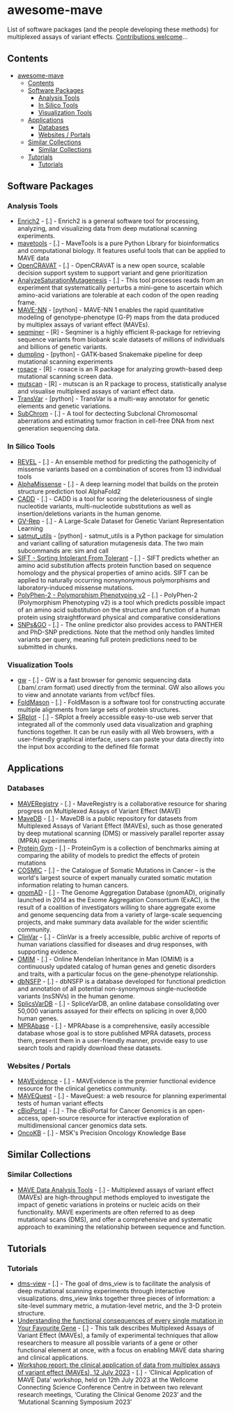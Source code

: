 # awesome\-mave


List of software packages (and the people developing these methods) for multiplexed assays of variant effects.
[Contributions welcome](https://github.com/Constantiam-Biosciences-Inc/awesome-mave/blob/master/CONTRIBUTING.md)...


## Contents



* [awesome\-mave](#awesome-mave)
	+ [Contents](#contents)
	+ [Software Packages](#software-packages)
		- [Analysis Tools](#analysis-tools)
		- [In Silico Tools](#in-silico-tools)
		- [Visualization Tools](#visualization-tools)
	+ [Applications](#applications)
		- [Databases](#databases)
		- [Websites / Portals](#websites-portals)
	+ [Similar Collections](#similar-collections)
		- [Similar Collections](#similar-collections_1)
	+ [Tutorials](#tutorials)
		- [Tutorials](#tutorials_1)



## Software Packages


### Analysis Tools


* [Enrich2](https://enrich2.readthedocs.io/en/latest/) \- \[.] \- Enrich2 is a general software tool for processing, analyzing, and visualizing data from deep mutational scanning experiments.
* [mavetools](https://www.mavedb.org/docs/mavetools/index.html) \- \[.] \- MaveTools is a pure Python Library for bioinformatics and computational biology. It features useful tools that can be applied to MAVE data
* [OpenCRAVAT](https://opencravat.org/index.html) \- \[.] \- OpenCRAVAT is a new open source, scalable decision support system to support variant and gene prioritization
* [AnalyzeSaturationMutagenesis](https://gatk.broadinstitute.org/hc/en-us/articles/360046789232-AnalyzeSaturationMutagenesis-BETA) \- \[.] \- This tool processes reads from an experiment that systematically perturbs a mini\-gene to ascertain which amino\-acid variations are tolerable at each codon of the open reading frame.
* [MAVE\-NN](https://mavenn.readthedocs.io/en/latest/) \- \[python] \- MAVE\-NN 1 enables the rapid quantitative modeling of genotype\-phenotype (G\-P) maps from the data produced by multiplex assays of variant effect (MAVEs).
* [seqminer](https://github.com/zhanxw/seqminer) \- \[R] \- Seqminer is a highly efficient R\-package for retrieving sequence variants from biobank scale datasets of millions of individuals and billions of genetic variants.
* [dumpling](https://github.com/odcambc/dumpling) \- \[python] \- GATK\-based Snakemake pipeline for deep mutational scanning experiments
* [rosace](https://github.com/pimentellab/rosace) \- \[R] \- rosace is an R package for analyzing growth\-based deep mutational scanning screen data.
* [mutscan](https://github.com/fmicompbio/mutscan) \- \[R] \- mutscan is an R package to process, statistically analyse and visualise multiplexed assays of variant effect data.
* [TransVar](https://github.com/zwdzwd/transvar) \- \[python] \- TransVar is a multi\-way annotator for genetic elements and genetic variations.
* [SubChrom](https://github.com/MullighanLab/SubChrom) \- \[.] \- A tool for dectecting Subclonal Chromosomal aberrations and estimating tumor fraction in cell\-free DNA from next generation sequencing data.


### In Silico Tools


* [REVEL](https://sites.google.com/site/revelgenomics/) \- \[.] \- An ensemble method for predicting the pathogenicity of missense variants based on a combination of scores from 13 individual tools
* [AlphaMissense](https://alphamissense.hegelab.org/) \- \[.] \- A deep learning model that builds on the protein structure prediction tool AlphaFold2
* [CADD](https://cadd.gs.washington.edu/) \- \[.] \- CADD is a tool for scoring the deleteriousness of single nucleotide variants, multi\-nucleotide substitutions as well as insertion/deletions variants in the human genome.
* [GV\-Rep](https://github.com/bowang-lab/genomic-FM) \- \[.] \- A Large\-Scale Dataset for Genetic Variant Representation Learning
* [satmut\_utils](https://github.com/ijhoskins/satmut_utils)  \- \[python] \- satmut\_utils is a Python package for simulation and variant calling of saturation mutagenesis data. The two main subcommands are: sim and call
* [SIFT \- Sorting Intolerant From Tolerant](https://sift.bii.a-star.edu.sg/) \- \[.] \- SIFT predicts whether an amino acid substitution affects protein function based on sequence homology and the physical properties of amino acids. SIFT can be applied to naturally occurring nonsynonymous polymorphisms and laboratory\-induced missense mutations.
* [PolyPhen\-2 \- Polymorphism Phenotyping v2](http://genetics.bwh.harvard.edu/pph2/) \- \[.] \- PolyPhen\-2 (Polymorphism Phenotyping v2\) is a tool which predicts possible impact of an amino acid substitution on the structure and function of a human protein using straightforward physical and comparative considerations
* [SNPs\&GO](https://snps.biofold.org/snps-and-go/snps-and-go.html) \- \[.] \- The online predictor also provides access to PANTHER and PhD\-SNP predictions. Note that the method only handles limited variants per query, meaning full protein predictions need to be submitted in chunks.


### Visualization Tools


* [gw](https://github.com/kcleal/gw/tree/master) \- \[.] \- GW is a fast browser for genomic sequencing data (.bam/.cram format) used directly from the terminal. GW also allows you to view and annotate variants from vcf/bcf files.
* [FoldMason](https://github.com/steineggerlab/foldmason) \- \[.] \- FoldMason is a software tool for constructing accurate multiple alignments from large sets of protein structures.
* [SRplot](https://www.bioinformatics.com.cn/srplot) \- \[.] \- SRplot a freely accessible easy\-to\-use web server that integrated all of the commonly used data visualization and graphing functions together. It can be run easily with all Web browsers, with a user\-friendly graphical interface, users can paste your data directly into the input box according to the defined file format


## Applications


### Databases


* [MAVERegistry](https://registry.varianteffect.org/)  \- \[.] \- MaveRegistry is a collaborative resource for sharing progress on Multiplexed Assays of Variant Effect (MAVE)
* [MaveDB](https://www.mavedb.org/) \- \[.] \- MaveDB is a public repository for datasets from Multiplexed Assays of Variant Effect (MAVEs), such as those generated by deep mutational scanning (DMS) or massively parallel reporter assay (MPRA) experiments
* [Protein Gym](https://proteingym.org/) \- \[.] \- ProteinGym is a collection of benchmarks aiming at comparing the ability of models to predict the effects of protein mutations
* [COSMIC](https://cancer.sanger.ac.uk/cosmic) \- \[.] \- the Catalogue of Somatic Mutations in Cancer – is the world's largest source of expert manually curated somatic mutation information relating to human cancers.
* [gnomAD](https://gnomad.broadinstitute.org/) \- \[.] \- The Genome Aggregation Database (gnomAD), originally launched in 2014 as the Exome Aggregation Consortium (ExAC), is the result of a coalition of investigators willing to share aggregate exome and genome sequencing data from a variety of large\-scale sequencing projects, and make summary data available for the wider scientific community.
* [ClinVar](https://www.ncbi.nlm.nih.gov/clinvar/) \- \[.] \- ClinVar is a freely accessible, public archive of reports of human variations classified for diseases and drug responses, with supporting evidence.
* [OMIM](https://www.omim.org/) \- \[.] \- Online Mendelian Inheritance in Man (OMIM) is a continuously updated catalog of human genes and genetic disorders and traits, with a particular focus on the gene\-phenotype relationship.
* [dbNSFP](https://sites.google.com/site/jpopgen/dbNSFP) \- \[.] \- dbNSFP is a database developed for functional prediction and annotation of all potential non\-synonymous single\-nucleotide variants (nsSNVs) in the human genome.
* [SplicsVarDB](https://compbio.ccia.org.au/splicevardb/) \- \[.] \- SpliceVarDB, an online database consolidating over 50,000 variants assayed for their effects on splicing in over 8,000 human genes.
* [MPRAbase](https://github.com/Ahituv-lab/mprabase) \- \[.] \- MPRAbase is a comprehensive, easily accessible database whose goal is to store published MPRA datasets, process them, present them in a user\-friendly manner, provide easy to use search tools and rapidly download these datasets.


### Websites / Portals


* [MAVEvidence](https://mavevidence.com/)  \- \[.] \- MAVEvidence is the premier functional evidence resource for the clinical genetics community.
* [MAVEQuest](https://mavequest.varianteffect.org/) \- \[.] \- MaveQuest: a web resource for planning experimental tests of human variant effects
* [cBioPortal](https://www.cbioportal.org/) \- \[.] \- The cBioPortal for Cancer Genomics is an open\-access, open\-source resource for interactive exploration of multidimensional cancer genomics data sets.
* [OncoKB](https://www.oncokb.org/) \- \[.] \- MSK's Precision Oncology Knowledge Base


## Similar Collections


### Similar Collections


* [MAVE Data Analysis Tools](https://www.varianteffect.org/analysis-tools) \- \[.] \- Multiplexed assays of variant effect (MAVEs) are high\-throughput methods employed to investigate the impact of genetic variations in proteins or nucleic acids on their functionality. MAVE experiments are often referred to as deep mutational scans (DMS), and offer a comprehensive and systematic approach to examining the relationship between sequence and function.


## Tutorials


### Tutorials


* [dms\-view](https://dms-view.github.io/docs/tutorial.html) \- \[.] \- The goal of dms\_view is to facilitate the analysis of deep mutational scanning experiments through interactive visualizations. dms\_view links together three pieces of information: a site\-level summary metric, a mutation\-level metric, and the 3\-D protein structure.
* [Understanding the functional consequences of every single mutation in Your Favourite Gene](https://mdhs.unimelb.edu.au/centre-for-cancer-research/about/seminars/external-speakers/understanding-the-functional-consequences-of-every-single-mutation-in-your-favourite-gene) \- \[.] \- This talk describes Multiplexed Assays of Variant Effect (MAVEs), a family of experimental techniques that allow researchers to measure all possible variants of a gene or other functional element at once, with a focus on enabling MAVE data sharing and clinical applications.
* [Workshop report: the clinical application of data from multiplex assays of variant effect (MAVEs), 12 July 2023](https://www.nature.com/articles/s41431-024-01566-2#Sec1) \- \[.] \- ‘Clinical Application of MAVE Data’ workshop, held on 12th July 2023 at the Wellcome Connecting Science Conference Centre in between two relevant research meetings, ‘Curating the Clinical Genome 2023’ and the ‘Mutational Scanning Symposium 2023’
